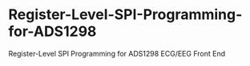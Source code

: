 # Register-Level-SPI-Programming-for-ADS1298
Register-Level SPI Programming for ADS1298 ECG/EEG Front End
